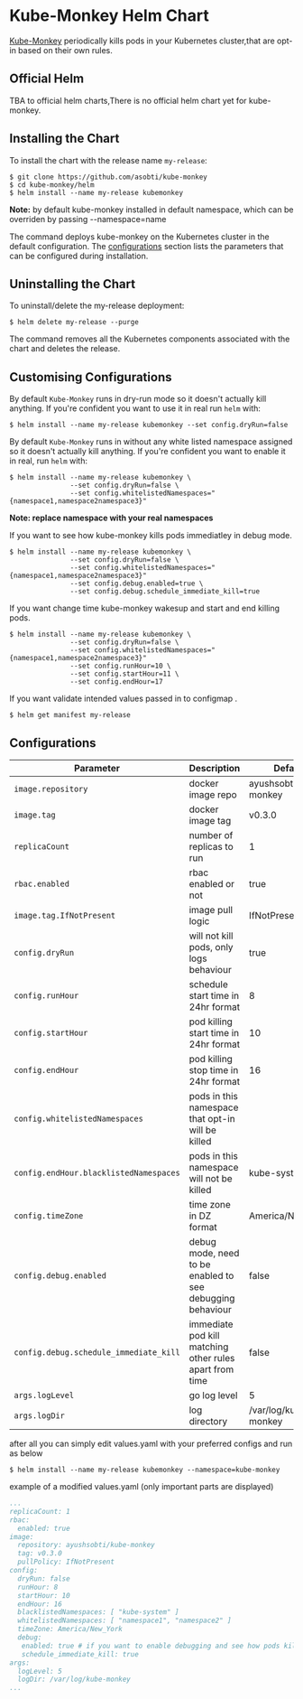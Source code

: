 # Kube-Monkey Helm Chart

[Kube-Monkey](https://github.com/asobti/kube-monkey) periodically kills pods in your Kubernetes cluster,that are opt-in based on their own rules.

## Official Helm

TBA to official helm charts,There is no official helm chart yet for kube-monkey.

## Installing the Chart

To install the chart with the release name `my-release`:

```console
$ git clone https://github.com/asobti/kube-monkey
$ cd kube-monkey/helm
$ helm install --name my-release kubemonkey
```
**Note:** by default kube-monkey installed in default namespace, which can be overriden by passing --namespace=name

The command deploys kube-monkey on the Kubernetes cluster in the default configuration. The [configurations](#Configurations) section lists the parameters that can be configured during installation.

## Uninstalling the Chart

To uninstall/delete the my-release deployment:

```console
$ helm delete my-release --purge
```

The command removes all the Kubernetes components associated with the chart and deletes the release.

## Customising Configurations

By default `Kube-Monkey` runs in dry-run mode so it doesn't actually kill anything.
If you're confident you want to use it in real run `helm` with:

```console
$ helm install --name my-release kubemonkey --set config.dryRun=false
```

By default `Kube-Monkey` runs in without any white listed namespace assigned so it doesn't actually kill anything.
If you're confident you want to enable it in real, run `helm` with:

```console
$ helm install --name my-release kubemonkey \
               --set config.dryRun=false \
               --set config.whitelistedNamespaces="{namespace1,namespace2namespace3}"
```

**Note: replace namespace with your real namespaces**

If you want to see how kube-monkey kills pods immediatley in debug mode.

```console
$ helm install --name my-release kubemonkey \
               --set config.dryRun=false \
               --set config.whitelistedNamespaces="{namespace1,namespace2namespace3}"
               --set config.debug.enabled=true \
               --set config.debug.schedule_immediate_kill=true
```
If you want change time kube-monkey wakesup and start and end killing pods.

```console
$ helm install --name my-release kubemonkey \
               --set config.dryRun=false \
               --set config.whitelistedNamespaces="{namespace1,namespace2namespace3}"
               --set config.runHour=10 \
               --set config.startHour=11 \
               --set config.endHour=17 
```
If you want validate intended values passed in to configmap .

```console
$ helm get manifest my-release
```
## Configurations

| Parameter                 | Description                                         | Default                          |
|---------------------------|-----------------------------------------------------|----------------------------------|
| `image.repository`        | docker image repo                                   | ayushsobti/kube-monkey           |
| `image.tag`               | docker image tag                                    | v0.3.0                           |
| `replicaCount`            | number of replicas to run                           | 1                                |
| `rbac.enabled`            | rbac enabled or not                                 | true                             |
| `image.tag.IfNotPresent`  | image pull logic                                    | IfNotPresent                     |
| `config.dryRun`           | will not kill pods, only logs behaviour             | true                             |
| `config.runHour`          | schedule start time in 24hr format                  | 8                                |
| `config.startHour`        | pod killing start time  in 24hr format              | 10                               |
| `config.endHour`          | pod killing stop time  in 24hr format               | 16                               |
| `config.whitelistedNamespaces`| pods in this namespace that opt-in will be killed|                                 |
| `config.endHour.blacklistedNamespaces`| pods in this namespace will not be killed| kube-system                     |
| `config.timeZone`         | time zone in DZ format                              | America/New_York                 |
| `config.debug.enabled`    | debug mode, need to be enabled to see debugging behaviour| false                       |
| `config.debug.schedule_immediate_kill` | immediate pod kill matching other rules apart from time| false            |
| `args.logLevel`           | go log level                                        | 5                                |
| `args.logDir`             | log directory                                       | /var/log/kube-monkey             |

after all you can simply edit values.yaml with your preferred configs and run as below

```console
$ helm install --name my-release kubemonkey --namespace=kube-monkey
```
example of a modified values.yaml (only important parts are displayed)

```yaml
...
replicaCount: 1
rbac:
  enabled: true
image:
  repository: ayushsobti/kube-monkey
  tag: v0.3.0
  pullPolicy: IfNotPresent
config:
  dryRun: false
  runHour: 8
  startHour: 10
  endHour: 16
  blacklistedNamespaces: [ "kube-system" ]
  whitelistedNamespaces: [ "namespace1", "namespace2" ]
  timeZone: America/New_York
  debug:
   enabled: true # if you want to enable debugging and see how pods killed immediately set this to true
   schedule_immediate_kill: true
args:
  logLevel: 5
  logDir: /var/log/kube-monkey
...
```
